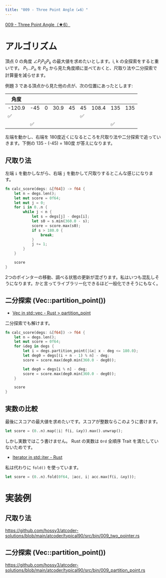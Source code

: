 ```yaml
---
title: "009 - Three Point Angle（★6）"
---
```


[009 \- Three Point Angle（★6）](https://atcoder.jp/contests/typical90/tasks/typical90_i)

# アルゴリズム

頂点 0 の角度 $\angle{P_iP_0P_k}$ の最大値を求めたいとします。i, k の全探索をすると重いです。 $P_1 ... P_n$ を $P_0$ から見た角度順に並べておくと、尺取り法や二分探索で計算量を減らせます。

例題 3 である頂点から見た他の点が、次の位置にあったとします:

|角度|||||||||
|---|---|---|---|---|---|---|---|---|
|-120.9|-45|0|30.9|45|45|108.4|135|135|
|✅|||||✅||||
||✅||||||✅||

左端を動かし、右端を 180度近くになるところを尺取り法や二分探索で追っていきます。下側の 135 - (-45) = 180度 が答えになります。

## 尺取り法

左端 `i` を動かしながら、右端 `j` を動かして尺取りするとこんな感じになります。

```rust
fn calc_score(degs: &[f64]) -> f64 {
    let n = degs.len();
    let mut score = 0f64;
    let mut j = 0;
    for i in 0..n {
        while j < n {
            let s = degs[j] - degs[i];
            let s0 = s.min(360.0 - s);
            score = score.max(s0);
            if s > 180.0 {
                break;
            }
            j += 1;
        }
    }

    score
}
```

2つのポインターの移動、調べる状態の更新が混ざります。私はいつも混乱しそうになります。かと言ってライブラリー化できるほど一般化できそうにもなく。

## 二分探索 (Vec::partition_point())

* [Vec in std::vec \- Rust > partition_point](https://doc.rust-lang.org/std/vec/struct.Vec.html#method.partition_point)

二分探索でも解けます。

```rust
fn calc_score(degs: &[f64]) -> f64 {
    let n = degs.len();
    let mut score = 0f64;
    for &deg in degs {
        let i = degs.partition_point(|&x| x - deg <= 180.0);
        let deg0 = degs[(i + n - 1) % n] - deg;
        score = score.max(deg0.min(360.0 - deg0));

        let deg0 = degs[i % n] - deg;
        score = score.max(deg0.min(360.0 - deg0));
    }

    score
}
```

## 実数の比較

最後にスコアの最大値を求めたいです。スコアが整数ならこのように書けます。

```rust
let score = (0..n).map(|i| f(i, &xy)).max().unwrap();
```

しかし実数ではこう書けません。 Rust の実数は `Ord` 全順序 Trait を満たしていないためです。

* [Iterator in std::iter \- Rust](https://doc.rust-lang.org/std/iter/trait.Iterator.html#method.fold)

私は代わりに `fold()` を使っています。

```rust
let score = (0..n).fold(0f64, |acc, i| acc.max(f(i, &xy)));
```

# 実装例

## 尺取り法
https://github.com/hossy3/atcoder-solutions/blob/main/atcoder/typical90/src/bin/009_two_pointer.rs

## 二分探索 (Vec::partition_point())
https://github.com/hossy3/atcoder-solutions/blob/main/atcoder/typical90/src/bin/009_partition_point.rs
